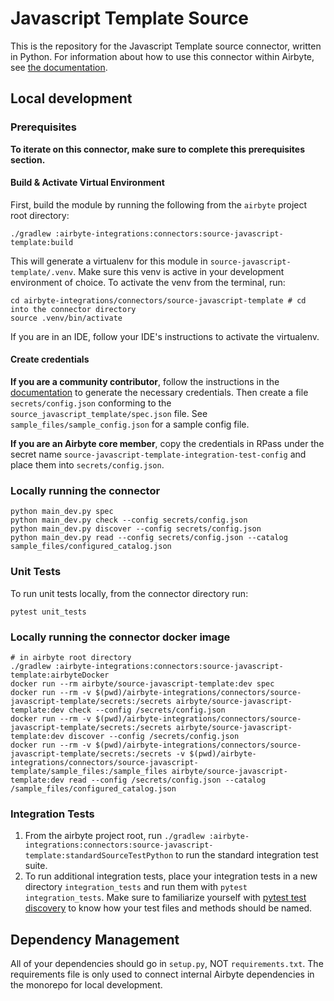 # Javascript Template Source 

This is the repository for the Javascript Template source connector, written in Python. 
For information about how to use this connector within Airbyte, see [the documentation](https://docs.airbyte.io/integrations/sources/javascript-template).

## Local development

### Prerequisites
**To iterate on this connector, make sure to complete this prerequisites section.**

#### Build & Activate Virtual Environment
First, build the module by running the following from the `airbyte` project root directory: 
```
./gradlew :airbyte-integrations:connectors:source-javascript-template:build
```

This will generate a virtualenv for this module in `source-javascript-template/.venv`. Make sure this venv is active in your
development environment of choice. To activate the venv from the terminal, run:
```
cd airbyte-integrations/connectors/source-javascript-template # cd into the connector directory
source .venv/bin/activate
```
If you are in an IDE, follow your IDE's instructions to activate the virtualenv.

#### Create credentials
**If you are a community contributor**, follow the instructions in the [documentation](https://docs.airbyte.io/integrations/sources/javascript-template)
to generate the necessary credentials. Then create a file `secrets/config.json` conforming to the `source_javascript_template/spec.json` file.
See `sample_files/sample_config.json` for a sample config file.

**If you are an Airbyte core member**, copy the credentials in RPass under the secret name `source-javascript-template-integration-test-config`
and place them into `secrets/config.json`.


### Locally running the connector
```
python main_dev.py spec
python main_dev.py check --config secrets/config.json
python main_dev.py discover --config secrets/config.json
python main_dev.py read --config secrets/config.json --catalog sample_files/configured_catalog.json
```

### Unit Tests
To run unit tests locally, from the connector directory run:
```
pytest unit_tests
```

### Locally running the connector docker image
```
# in airbyte root directory
./gradlew :airbyte-integrations:connectors:source-javascript-template:airbyteDocker
docker run --rm airbyte/source-javascript-template:dev spec
docker run --rm -v $(pwd)/airbyte-integrations/connectors/source-javascript-template/secrets:/secrets airbyte/source-javascript-template:dev check --config /secrets/config.json
docker run --rm -v $(pwd)/airbyte-integrations/connectors/source-javascript-template/secrets:/secrets airbyte/source-javascript-template:dev discover --config /secrets/config.json
docker run --rm -v $(pwd)/airbyte-integrations/connectors/source-javascript-template/secrets:/secrets -v $(pwd)/airbyte-integrations/connectors/source-javascript-template/sample_files:/sample_files airbyte/source-javascript-template:dev read --config /secrets/config.json --catalog /sample_files/configured_catalog.json
```

### Integration Tests
1. From the airbyte project root, run `./gradlew :airbyte-integrations:connectors:source-javascript-template:standardSourceTestPython` to run the standard integration test suite.
1. To run additional integration tests, place your integration tests in a new directory `integration_tests` and run them with `pytest integration_tests`.
   Make sure to familiarize yourself with [pytest test discovery](https://docs.pytest.org/en/latest/goodpractices.html#test-discovery) to know how your test files and methods should be named.

## Dependency Management
All of your dependencies should go in `setup.py`, NOT `requirements.txt`. The requirements file is only used to connect internal Airbyte dependencies in the monorepo for local development.

